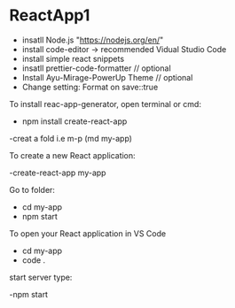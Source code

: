 # ReactApp1

- insatll Node.js  "https://nodejs.org/en/"
- install code-editor -> recommended Vidual Studio Code
- install simple react snippets
- insatll prettier-code-formatter  // optional
- Install Ayu-Mirage-PowerUp Theme // optional
- Change setting: Format on save::true


To install reac-app-generator, open terminal or cmd:

- npm install create-react-app

-creat a fold i.e m-p  (md my-app)

To create a new React application:

-create-react-app my-app

Go to folder:

- cd my-app
- npm start

To open your React application in VS Code

- cd my-app
- code .

start server type:

-npm start
